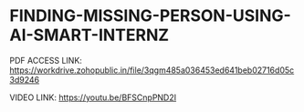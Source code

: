# FINDING-MISSING-PERSON-USING-AI-SMART-INTERNZ

PDF ACCESS LINK:
https://workdrive.zohopublic.in/file/3qgm485a036453ed641beb02716d05c3d9246

VIDEO LINK:
https://youtu.be/BFSCnpPND2I
